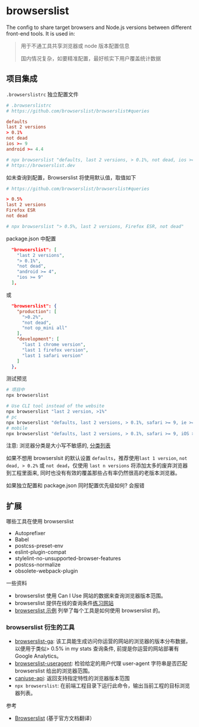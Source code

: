 # browserslist

The config to share target browsers and Node.js versions between different front-end tools. It is used in:

> 用于不通工具共享浏览器或 node 版本配置信息
>
> 国内情况复杂，如要精准配置，最好核实下用户覆盖统计数据

## 项目集成

`.browserslistrc` 独立配置文件

```conf
# .browserslistrc
# https://github.com/browserslist/browserslist#queries

defaults
last 2 versions
> 0.1%
not dead
ios >= 9
android >= 4.4

# npx browserslist "defaults, last 2 versions, > 0.1%, not dead, ios >= 9, android >= 4.4"
# https://browserslist.dev
```

如未查询到配置，Browserslist 将使用默认值，取值如下

```conf
# https://github.com/browserslist/browserslist#queries

> 0.5%
last 2 versions
Firefox ESR
not dead

# npx browserslist "> 0.5%, last 2 versions, Firefox ESR, not dead"
```

package.json 中配置

```json
  "browserslist": [
    "last 2 versions",
    "> 0.1%",
    "not dead",
    "android >= 4",
    "ios >= 9"
  ],
```

或

```json
  "browserslist": {
    "production": [
      ">0.2%",
      "not dead",
      "not op_mini all"
    ],
    "development": [
      "last 1 chrome version",
      "last 1 firefox version",
      "last 1 safari version"
    ]
  },
```

测试预览

```bash
# 项目中
npx browserslist

# Use CLI tool instead of the website
npx browserslist "last 2 version, >1%"
# pc
npx browserslist "defaults, last 2 versions, > 0.1%, safari >= 9, ie >= 10"
# mobile
npx browserslist "defaults, last 2 versions, > 0.1%, safari >= 9, iOS >= 9, android >= 4.4"
```

注意: 浏览器分类是大小写不敏感的, [分类列表](https://github.com/browserslist/browserslist#browsers)

如果不想用 browserslsit 的默认设置 `defaults`，推荐使用`last 1 version`, `not dead, > 0.2%` 或 `not dead`，仅使用 `last n versions` 将添加太多的废弃浏览器到工程里面来, 同时也没有有效的覆盖那些占有率仍然很高的老版本浏览器。

如果独立配置和 package.json 同时配置优先级如何? 会报错

## 扩展

哪些工具在使用 browserslist

- Autoprefixer
- Babel
- postcss-preset-env
- eslint-plugin-compat
- stylelint-no-unsupported-browser-features
- postcss-normalize
- obsolete-webpack-plugin

一些资料

- browserslist 使用 Can I Use 网站的数据来查询浏览器版本范围。
- browserslist 提供在线的查询条件[练习网站](https://browserslist.dev)
- [browserslist 示例](https://github.com/browserslist/browserslist-example) 列举了每个工具是如何使用 browserslist 的。

### browserslist 衍生的工具

- [browserslist-ga](https://github.com/browserslist/browserslist-ga): 该工具能生成访问你运营的网站的浏览器的版本分布数据，以便用于类似> 0.5% in my stats 查询条件, 前提是你运营的网站部署有 Google Analytics。
- [browserslist-useragent](https://github.com/browserslist/browserslist-useragent): 检验给定的用户代理 user-agent 字符串是否匹配 browserslist 给出的浏览器范围。
- [caniuse-api](https://www.npmjs.com/package/caniuse-api): 返回支持指定特性的浏览器版本范围
- `npx browserslist`: 在前端工程目录下运行此命令，输出当前工程的目标浏览器列表。

参考

- [Browserslist](https://juejin.cn/post/6844903669524086797) (基于官方文档翻译）
